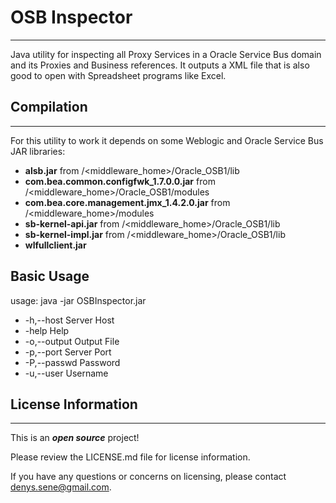 # OSB Inspector
---------------------

Java utility for inspecting all Proxy Services in a Oracle Service Bus domain and its Proxies and Business references.
It outputs a XML file that is also good to open with Spreadsheet programs like Excel.

## Compilation
-----------------

For this utility to work it depends on some Weblogic and Oracle Service Bus JAR libraries:

* **alsb.jar** from /<middleware_home>/Oracle_OSB1/lib
* **com.bea.common.configfwk_1.7.0.0.jar** from /<middleware_home>/Oracle_OSB1/modules
* **com.bea.core.management.jmx_1.4.2.0.jar** from /<middleware_home>/modules
* **sb-kernel-api.jar** from /<middleware_home>/Oracle_OSB1/lib
* **sb-kernel-impl.jar** from /<middleware_home>/Oracle_OSB1/lib
* **wlfullclient.jar**


## Basic Usage
usage: java -jar OSBInspector.jar
 * -h,--host <arg>     Server Host
 * -help               Help
 * -o,--output <arg>   Output File
 * -p,--port <arg>     Server Port
 * -P,--passwd <arg>   Password
 * -u,--user <arg>     Username


## License Information
-------------------

This is an _**open source**_ project! 

Please review the LICENSE.md file for license information. 

If you have any questions or concerns on licensing, please contact denys.sene@gmail.com.
